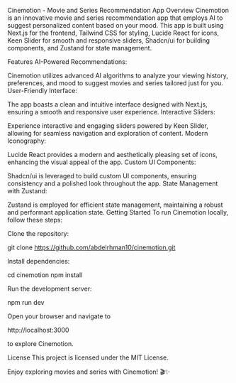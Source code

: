 Cinemotion - Movie and Series Recommendation App
Overview
Cinemotion is an innovative movie and series recommendation app that employs AI to suggest personalized content based on your mood. This app is built using Next.js for the frontend, Tailwind CSS for styling, Lucide React for icons, Keen Slider for smooth and responsive sliders, Shadcn/ui for building components, and Zustand for state management.

Features
AI-Powered Recommendations:

Cinemotion utilizes advanced AI algorithms to analyze your viewing history, preferences, and mood to suggest movies and series tailored just for you.
User-Friendly Interface:

The app boasts a clean and intuitive interface designed with Next.js, ensuring a smooth and responsive user experience.
Interactive Sliders:

Experience interactive and engaging sliders powered by Keen Slider, allowing for seamless navigation and exploration of content.
Modern Iconography:

Lucide React provides a modern and aesthetically pleasing set of icons, enhancing the visual appeal of the app.
Custom UI Components:

Shadcn/ui is leveraged to build custom UI components, ensuring consistency and a polished look throughout the app.
State Management with Zustand:

Zustand is employed for efficient state management, maintaining a robust and performant application state.
Getting Started
To run Cinemotion locally, follow these steps:

Clone the repository:

git clone https://github.com/abdelrhman10/cinemotion.git

Install dependencies:

cd cinemotion
npm install

Run the development server:

npm run dev

Open your browser and navigate to

http://localhost:3000

to explore Cinemotion.

License
This project is licensed under the MIT License.

Enjoy exploring movies and series with Cinemotion! 🎬✨
